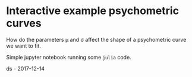 # Interactive example psychometric curves

How do the parameters μ and σ affect the shape of a psychometric curve we want to fit.

Simple jupyter notebook running some ``julia`` code.

ds - 2017-12-14 
